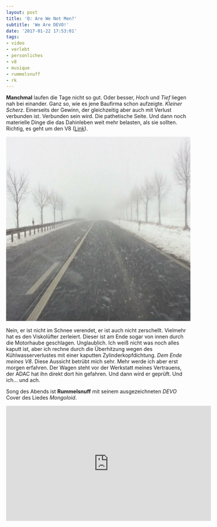 ```yaml
---
layout: post
title: 'Q: Are We Not Men?'
subtitle: 'We Are DEVO!'
date: '2017-01-22 17:53:01'
tags:
- video
- verlebt
- personliches
- v8
- musique
- rummelsnuff
- rk
---
```


**Manchmal** laufen die Tage nicht so gut. Oder besser, *Hoch* und *Tief* liegen nah bei einander. Ganz so, wie es jene Baufirma schon aufzeigte. *Kleiner Scherz*. Einerseits der Gewinn, der gleichzeitig aber auch mit Verlust verbunden ist. Verbunden sein wird. Die pathetische Seite. Und dann noch materielle Dinge die das Dahinleben weit mehr belasten, als sie sollten. Richtig, es geht um den V8 ([Link](/2016/04/26/wwrruuummm/)).

![](/content/images/2017/01/16122675_1106816686108222_8299212812694061056_n.jpg)

Nein, er ist nicht im Schnee verendet, er ist auch nicht zerschellt. Vielmehr hat es den Viskolüfter zerleiert. Dieser ist am Ende sogar von innen durch die Motorhaube geschlagen. Unglaublich. Ich weiß nicht was noch alles kaputt ist, aber ich rechne durch die Überhitzung wegen des Kühlwasserverlustes mit einer kaputten Zylinderkopfdichtung. *Dem Ende meines V8*. Diese Aussicht betrübt mich sehr. Mehr werde ich aber erst morgen erfahren. Der Wagen steht vor der Werkstatt meines Vertrauens, der ADAC hat ihn direkt dort hin gefahren.
Und dann wird er geprüft. Und ich… und ach.

Song des Abends ist **Rummelsnuff** mit seinem ausgezeichneten *DEVO* Cover des Liedes *Mongoloid*.

<div align="center">
	<iframe width="560" height="315" src="https://www.youtube.com/embed/qPy2yqR_bvY" frameborder="0" allowfullscreen></iframe>
</div>

